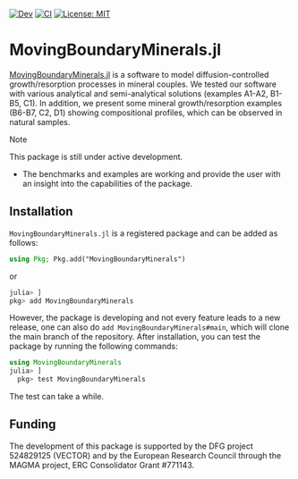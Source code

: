 [![Dev](https://img.shields.io/badge/docs-dev-blue.svg)](https://anstroh.github.io/MovingBoundaryMinerals.jl/dev/)
[![CI](https://github.com/AnStroh/MovingBoundaryMinerals.jl/actions/workflows/CI.yml/badge.svg)](https://github.com/AnStroh/MovingBoundaryMinerals.jl/actions/workflows/CI.yml)
[![License: MIT](https://img.shields.io/badge/License-MIT-yellow.svg)](https://opensource.org/licenses/MIT)
# MovingBoundaryMinerals.jl

[MovingBoundaryMinerals.jl](https://github.com/AnStroh/MovingBoundaryMinerals.jl) is a software to model diffusion-controlled growth/resorption processes in mineral couples. 
We tested our software with various analytical and semi-analytical solutions (examples A1-A2, B1-B5, C1). In addition, we present some mineral growth/resorption examples (B6-B7, C2, D1) showing compositional profiles, which can be observed in natural samples. 

> [!NOTE]
> This package is still under active development. 
>  - The benchmarks and examples are working and provide the user with an insight into the capabilities of the package.

## Installation

`MovingBoundaryMinerals.jl` is a registered package and can be added as follows:


```julia
using Pkg; Pkg.add("MovingBoundaryMinerals")
```
or
```julia
julia> ]
pkg> add MovingBoundaryMinerals
```

However, the package is developing and not every feature leads to a new release, one can also do `add MovingBoundaryMinerals#main`, which will clone the main branch of the repository. After installation, you can test the package by running the following commands:

```julia
using MovingBoundaryMinerals
julia> ]
  pkg> test MovingBoundaryMinerals
```
The test can take a while.

## Funding
The development of this package is supported by the DFG project 524829125 (VECTOR) and by the European Research Council through the MAGMA project, ERC Consolidator Grant \#771143.
